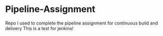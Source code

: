 # Pipeline-Assignment
Repo I used to complete the pipeline assignment for continuous build and delivery
This is a test for jenkins!
